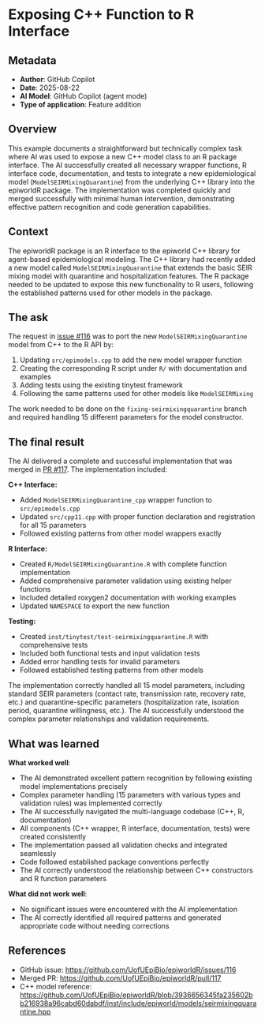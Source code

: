 # Exposing C++ Function to R Interface

## Metadata

- **Author**: GitHub Copilot
- **Date**: 2025-08-22
- **AI Model**: GitHub Copilot (agent mode)
- **Type of application**: Feature addition

## Overview

This example documents a straightforward but technically complex task where AI was used to expose a new C++ model class to an R package interface. The AI successfully created all necessary wrapper functions, R interface code, documentation, and tests to integrate a new epidemiological model (`ModelSEIRMixingQuarantine`) from the underlying C++ library into the epiworldR package. The implementation was completed quickly and merged successfully with minimal human intervention, demonstrating effective pattern recognition and code generation capabilities.

## Context

The epiworldR package is an R interface to the epiworld C++ library for agent-based epidemiological modeling. The C++ library had recently added a new model called `ModelSEIRMixingQuarantine` that extends the basic SEIR mixing model with quarantine and hospitalization features. The R package needed to be updated to expose this new functionality to R users, following the established patterns used for other models in the package.

## The ask

The request in [issue #116](https://github.com/UofUEpiBio/epiworldR/issues/116) was to port the new `ModelSEIRMixingQuarantine` model from C++ to the R API by:

1. Updating `src/epimodels.cpp` to add the new model wrapper function
2. Creating the corresponding R script under `R/` with documentation and examples
3. Adding tests using the existing tinytest framework
4. Following the same patterns used for other models like `ModelSEIRMixing`

The work needed to be done on the `fixing-seirmixingquarantine` branch and required handling 15 different parameters for the model constructor.

## The final result

The AI delivered a complete and successful implementation that was merged in [PR #117](https://github.com/UofUEpiBio/epiworldR/pull/117). The implementation included:

**C++ Interface:**
- Added `ModelSEIRMixingQuarantine_cpp` wrapper function to `src/epimodels.cpp`
- Updated `src/cpp11.cpp` with proper function declaration and registration for all 15 parameters
- Followed existing patterns from other model wrappers exactly

**R Interface:**
- Created `R/ModelSEIRMixingQuarantine.R` with complete function implementation
- Added comprehensive parameter validation using existing helper functions
- Included detailed roxygen2 documentation with working examples
- Updated `NAMESPACE` to export the new function

**Testing:**
- Created `inst/tinytest/test-seirmixingquarantine.R` with comprehensive tests
- Included both functional tests and input validation tests
- Added error handling tests for invalid parameters
- Followed established testing patterns from other models

The implementation correctly handled all 15 model parameters, including standard SEIR parameters (contact rate, transmission rate, recovery rate, etc.) and quarantine-specific parameters (hospitalization rate, isolation period, quarantine willingness, etc.). The AI successfully understood the complex parameter relationships and validation requirements.

## What was learned

**What worked well**: 
- The AI demonstrated excellent pattern recognition by following existing model implementations precisely
- Complex parameter handling (15 parameters with various types and validation rules) was implemented correctly
- The AI successfully navigated the multi-language codebase (C++, R, documentation)
- All components (C++ wrapper, R interface, documentation, tests) were created consistently
- The implementation passed all validation checks and integrated seamlessly
- Code followed established package conventions perfectly
- The AI correctly understood the relationship between C++ constructors and R function parameters

**What did not work well**: 
- No significant issues were encountered with the AI implementation
- The AI correctly identified all required patterns and generated appropriate code without needing corrections

## References

- GitHub issue: <https://github.com/UofUEpiBio/epiworldR/issues/116>
- Merged PR: <https://github.com/UofUEpiBio/epiworldR/pull/117>
- C++ model reference: <https://github.com/UofUEpiBio/epiworldR/blob/3936656345fa235602bb216938a96cabd60dabdf/inst/include/epiworld/models/seirmixingquarantine.hpp>